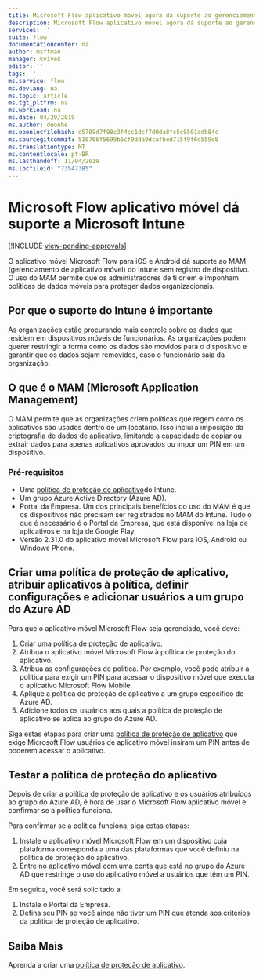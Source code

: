 ```yaml
---
title: Microsoft Flow aplicativo móvel agora dá suporte ao gerenciamento de aplicativos móveis do Microsoft Intune. | Microsoft Docs
description: Microsoft Flow aplicativo móvel agora dá suporte ao gerenciamento de aplicativos móveis do Microsoft Intune.
services: ''
suite: flow
documentationcenter: na
author: msftman
manager: kvivek
editor: ''
tags: ''
ms.service: flow
ms.devlang: na
ms.topic: article
ms.tgt_pltfrm: na
ms.workload: na
ms.date: 04/29/2019
ms.author: deonhe
ms.openlocfilehash: d5709d7f98c3f4cc1dcf7d0da8fc5c9501adb84c
ms.sourcegitcommit: 510706f5699b6cf9dda9dcafbed715f9f6d559e8
ms.translationtype: MT
ms.contentlocale: pt-BR
ms.lasthandoff: 11/04/2019
ms.locfileid: "73547385"
---
```

# <a name="microsoft-flow-mobile-app-supports-microsoft-intune"></a>Microsoft Flow aplicativo móvel dá suporte a Microsoft Intune
[!INCLUDE [view-pending-approvals](includes/cc-rebrand.md)]

O aplicativo móvel Microsoft Flow para iOS e Android dá suporte ao MAM (gerenciamento de aplicativo móvel) do Intune sem registro de dispositivo. O uso do MAM permite que os administradores de ti criem e imponham políticas de dados móveis para proteger dados organizacionais.

## <a name="why-intune-support-is-important"></a>Por que o suporte do Intune é importante

As organizações estão procurando mais controle sobre os dados que residem em dispositivos móveis de funcionários. As organizações podem querer restringir a forma como os dados são movidos para o dispositivo e garantir que os dados sejam removidos, caso o funcionário saia da organização.

## <a name="what-is-microsoft-application-management-mam"></a>O que é o MAM (Microsoft Application Management)

O MAM permite que as organizações criem políticas que regem como os aplicativos são usados dentro de um locatário. Isso inclui a imposição da criptografia de dados de aplicativo, limitando a capacidade de copiar ou extrair dados para apenas aplicativos aprovados ou impor um PIN em um dispositivo.

### <a name="prerequisites"></a>Pré-requisitos

- Uma [política de proteção de aplicativo](https://docs.microsoft.com/intune/app-protection-policies)do Intune.
- Um grupo Azure Active Directory (Azure AD).
- Portal da Empresa. Um dos principais benefícios do uso do MAM é que os dispositivos não precisam ser registrados no MAM do Intune. Tudo o que é necessário é o Portal da Empresa, que está disponível na loja de aplicativos e na loja de Google Play.
- Versão 2.31.0 do aplicativo móvel Microsoft Flow para iOS, Android ou Windows Phone.

## <a name="create-an-app-protection-policy-assign-apps-to-the-policy-define-settings-and-add-users-to-an-azure-ad-group"></a>Criar uma política de proteção de aplicativo, atribuir aplicativos à política, definir configurações e adicionar usuários a um grupo do Azure AD

Para que o aplicativo móvel Microsoft Flow seja gerenciado, você deve:

1. Criar uma política de proteção de aplicativo.
1. Atribua o aplicativo móvel Microsoft Flow à política de proteção do aplicativo.
1. Atribua as configurações de política. Por exemplo, você pode atribuir a política para exigir um PIN para acessar o dispositivo móvel que executa o aplicativo Microsoft Flow Mobile.
1. Aplique a política de proteção de aplicativo a um grupo específico do Azure AD.
1. Adicione todos os usuários aos quais a política de proteção de aplicativo se aplica ao grupo do Azure AD.

Siga estas etapas para criar uma [política de proteção de aplicativo](https://docs.microsoft.com/intune/app-protection-policies) que exige Microsoft Flow usuários de aplicativo móvel insiram um PIN antes de poderem acessar o aplicativo. 


## <a name="test-the-app-protection-policy"></a>Testar a política de proteção do aplicativo

Depois de criar a política de proteção de aplicativo e os usuários atribuídos ao grupo do Azure AD, é hora de usar o Microsoft Flow aplicativo móvel e confirmar se a política funciona.

Para confirmar se a política funciona, siga estas etapas:

1. Instale o aplicativo móvel Microsoft Flow em um dispositivo cuja plataforma corresponda a uma das plataformas que você definiu na política de proteção do aplicativo.
1. Entre no aplicativo móvel com uma conta que está no grupo do Azure AD que restringe o uso do aplicativo móvel a usuários que têm um PIN.

Em seguida, você será solicitado a:
1. Instale o Portal da Empresa.
1. Defina seu PIN se você ainda não tiver um PIN que atenda aos critérios da política de proteção de aplicativo.


## <a name="learn-more"></a>Saiba Mais

Aprenda a criar uma [política de proteção de aplicativo](https://docs.microsoft.com/intune/app-protection-policies).

